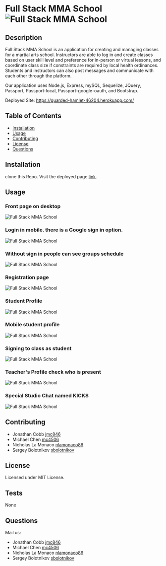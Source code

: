 # Full Stack MMA School  ![Full Stack MMA School](https://img.shields.io/github/license/mc4506/martial-art-school-management)

## Description

Full Stack MMA School is an application for creating and managing classes for a martial arts school. Instructors are able to log in and create classes based on user skill level and preference for in-person or virtual lessons, and coordinate class size if constraints are required by local health ordinances. Students and instructors can also post messages and communicate with each other through the platform.

Our application uses Node.js, Express, mySQL, Sequelize, JQuery, Passport, Passport-local, Passport-google-oauth, and Bootstrap.

Deployed Site:  https://guarded-hamlet-46204.herokuapp.com/

## Table of Contents

* [Installation](#installation)
* [Usage](#usage)
* [Contributing](#contributing)
* [License](#license)
* [Questions](#questions)

## Installation

clone this Repo. Visit the deployed page [link](https://guarded-hamlet-46204.herokuapp.com/).

## Usage

### Front page on desktop
![Full Stack MMA School](./public/imgs/examples/desktop-login.png)

### Login in mobile. there is a Google sign in option.
![Full Stack MMA School](./public/imgs/examples/login-mobile.png)

### Without sign in people can see groups schedule 
![Full Stack MMA School](./public/imgs/examples/no-signin-schedule.png)

### Registration page 
![Full Stack MMA School](./public/imgs/examples/registration.png)

### Student Profile
![Full Stack MMA School](./public/imgs/examples/student-profile.png)

### Mobile student profile
![Full Stack MMA School](./public/imgs/examples/profile-mobile.png)

### Signing to class as student
![Full Stack MMA School](./public/imgs/examples/signing-to-class.png)

### Teacher's Profile check who is present
![Full Stack MMA School](./public/imgs/examples/teacher-profile.png)

### Special Studio Chat named KICKS
![Full Stack MMA School](./public/imgs/examples/chat.png)

## Contributing 
 * Jonathan Cobb [jmc846](https://github.com/jmc846)
 * Michael Chen  [mc4506](https://github.com/mc4506)
 * Nicholas La Monaco [nlamonaco86](https://github.com/nlamonaco86)
 * Sergey Bolotnikov  [sbolotnikov](https://github.com/sbolotnikov) 
## License 
 Licensed under MIT License. 
## Tests 
 None

## Questions

Mail us: 
 * Jonathan Cobb [jmc846](mailto:jmc846@scarletmail.rutgers.gmail.com)
 * Michael Chen [mc4506](mailto:mike4506@gmail.com)
 * Nicholas La Monaco [nlamonaco86](mailto:nlamonaco86@gmail.com)
 * Sergey Bolotnikov [sbolotnikov](mailto:sbolotnikov@gmail.com)
